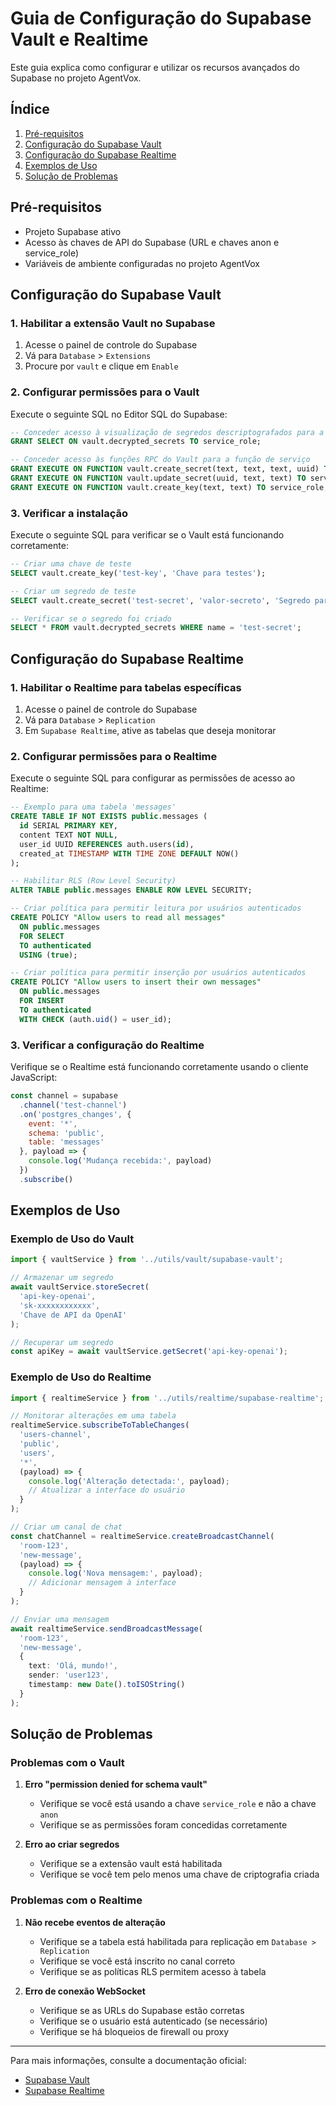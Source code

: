 # Guia de Configuração do Supabase Vault e Realtime

Este guia explica como configurar e utilizar os recursos avançados do Supabase no projeto AgentVox.

## Índice
1. [Pré-requisitos](#pré-requisitos)
2. [Configuração do Supabase Vault](#configuração-do-supabase-vault)
3. [Configuração do Supabase Realtime](#configuração-do-supabase-realtime)
4. [Exemplos de Uso](#exemplos-de-uso)
5. [Solução de Problemas](#solução-de-problemas)

## Pré-requisitos

- Projeto Supabase ativo
- Acesso às chaves de API do Supabase (URL e chaves anon e service_role)
- Variáveis de ambiente configuradas no projeto AgentVox

## Configuração do Supabase Vault

### 1. Habilitar a extensão Vault no Supabase

1. Acesse o painel de controle do Supabase
2. Vá para `Database` > `Extensions`
3. Procure por `vault` e clique em `Enable`

### 2. Configurar permissões para o Vault

Execute o seguinte SQL no Editor SQL do Supabase:

```sql
-- Conceder acesso à visualização de segredos descriptografados para a função de serviço
GRANT SELECT ON vault.decrypted_secrets TO service_role;

-- Conceder acesso às funções RPC do Vault para a função de serviço
GRANT EXECUTE ON FUNCTION vault.create_secret(text, text, text, uuid) TO service_role;
GRANT EXECUTE ON FUNCTION vault.update_secret(uuid, text, text) TO service_role;
GRANT EXECUTE ON FUNCTION vault.create_key(text, text) TO service_role;
```

### 3. Verificar a instalação

Execute o seguinte SQL para verificar se o Vault está funcionando corretamente:

```sql
-- Criar uma chave de teste
SELECT vault.create_key('test-key', 'Chave para testes');

-- Criar um segredo de teste
SELECT vault.create_secret('test-secret', 'valor-secreto', 'Segredo para testes');

-- Verificar se o segredo foi criado
SELECT * FROM vault.decrypted_secrets WHERE name = 'test-secret';
```

## Configuração do Supabase Realtime

### 1. Habilitar o Realtime para tabelas específicas

1. Acesse o painel de controle do Supabase
2. Vá para `Database` > `Replication`
3. Em `Supabase Realtime`, ative as tabelas que deseja monitorar

### 2. Configurar permissões para o Realtime

Execute o seguinte SQL para configurar as permissões de acesso ao Realtime:

```sql
-- Exemplo para uma tabela 'messages'
CREATE TABLE IF NOT EXISTS public.messages (
  id SERIAL PRIMARY KEY,
  content TEXT NOT NULL,
  user_id UUID REFERENCES auth.users(id),
  created_at TIMESTAMP WITH TIME ZONE DEFAULT NOW()
);

-- Habilitar RLS (Row Level Security)
ALTER TABLE public.messages ENABLE ROW LEVEL SECURITY;

-- Criar política para permitir leitura por usuários autenticados
CREATE POLICY "Allow users to read all messages"
  ON public.messages
  FOR SELECT
  TO authenticated
  USING (true);

-- Criar política para permitir inserção por usuários autenticados
CREATE POLICY "Allow users to insert their own messages"
  ON public.messages
  FOR INSERT
  TO authenticated
  WITH CHECK (auth.uid() = user_id);
```

### 3. Verificar a configuração do Realtime

Verifique se o Realtime está funcionando corretamente usando o cliente JavaScript:

```javascript
const channel = supabase
  .channel('test-channel')
  .on('postgres_changes', {
    event: '*',
    schema: 'public',
    table: 'messages'
  }, payload => {
    console.log('Mudança recebida:', payload)
  })
  .subscribe()
```

## Exemplos de Uso

### Exemplo de Uso do Vault

```typescript
import { vaultService } from '../utils/vault/supabase-vault';

// Armazenar um segredo
await vaultService.storeSecret(
  'api-key-openai',
  'sk-xxxxxxxxxxxx',
  'Chave de API da OpenAI'
);

// Recuperar um segredo
const apiKey = await vaultService.getSecret('api-key-openai');
```

### Exemplo de Uso do Realtime

```typescript
import { realtimeService } from '../utils/realtime/supabase-realtime';

// Monitorar alterações em uma tabela
realtimeService.subscribeToTableChanges(
  'users-channel',
  'public',
  'users',
  '*',
  (payload) => {
    console.log('Alteração detectada:', payload);
    // Atualizar a interface do usuário
  }
);

// Criar um canal de chat
const chatChannel = realtimeService.createBroadcastChannel(
  'room-123',
  'new-message',
  (payload) => {
    console.log('Nova mensagem:', payload);
    // Adicionar mensagem à interface
  }
);

// Enviar uma mensagem
await realtimeService.sendBroadcastMessage(
  'room-123',
  'new-message',
  {
    text: 'Olá, mundo!',
    sender: 'user123',
    timestamp: new Date().toISOString()
  }
);
```

## Solução de Problemas

### Problemas com o Vault

1. **Erro "permission denied for schema vault"**
   - Verifique se você está usando a chave `service_role` e não a chave `anon`
   - Verifique se as permissões foram concedidas corretamente

2. **Erro ao criar segredos**
   - Verifique se a extensão vault está habilitada
   - Verifique se você tem pelo menos uma chave de criptografia criada

### Problemas com o Realtime

1. **Não recebe eventos de alteração**
   - Verifique se a tabela está habilitada para replicação em `Database > Replication`
   - Verifique se você está inscrito no canal correto
   - Verifique se as políticas RLS permitem acesso à tabela

2. **Erro de conexão WebSocket**
   - Verifique se as URLs do Supabase estão corretas
   - Verifique se o usuário está autenticado (se necessário)
   - Verifique se há bloqueios de firewall ou proxy

---

Para mais informações, consulte a documentação oficial:
- [Supabase Vault](https://supabase.com/docs/guides/database/vault)
- [Supabase Realtime](https://supabase.com/docs/guides/realtime)

